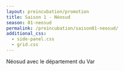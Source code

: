 ```yaml
---
layout: preincubation/promotion
title: Saison 1 - Néosud
season: 01-neosud
permalink: /preincubation/saison01-neosud/
additional_css:
  - side-panel.css
  - grid.css
---
```


Néosud avec le département du Var
